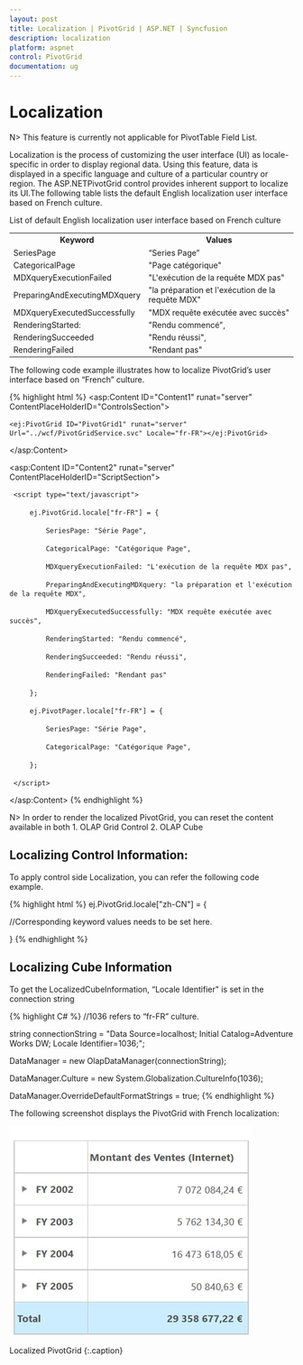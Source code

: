 ```yaml
---
layout: post
title: Localization | PivotGrid | ASP.NET | Syncfusion
description: localization
platform: aspnet
control: PivotGrid
documentation: ug
---
```


# Localization

N> This feature is currently not applicable for PivotTable Field List.

Localization is the process of customizing the user interface (UI) as locale-specific in order to display regional data. Using this feature, data is displayed in a specific language and culture of a particular country or region. The ASP.NETPivotGrid control provides inherent support to localize its UI.The following table lists the default English localization user interface based on French culture. 

List of default English localization user interface based on French culture

<table>
<tr>
<th>
Keyword</th><th>
Values</th></tr>
<tr>
<td>
SeriesPage</td><td>
“Series Page”</td></tr>
<tr>
<td>
CategoricalPage</td><td>
"Page catégorique"</td></tr>
<tr>
<td>
MDXqueryExecutionFailed</td><td>
"L'exécution de la requête MDX pas"</td></tr>
<tr>
<td>
PreparingAndExecutingMDXquery</td><td>
"la préparation et l'exécution de la requête MDX"</td></tr>
<tr>
<td>
MDXqueryExecutedSuccessfully</td><td>
"MDX requête exécutée avec succès"</td></tr>
<tr>
<td>
RenderingStarted:</td><td>
"Rendu commencé",</td></tr>
<tr>
<td>
RenderingSucceeded</td><td>
"Rendu réussi",</td></tr>
<tr>
<td>
RenderingFailed</td><td>
"Rendant pas"</td></tr>
</table>


The following code example illustrates how to localize PivotGrid’s user interface based on “French” culture.

{% highlight html %}
<asp:Content ID="Content1" runat="server" ContentPlaceHolderID="ControlsSection">

    <ej:PivotGrid ID="PivotGrid1" runat="server" Url="../wcf/PivotGridService.svc" Locale="fr-FR"></ej:PivotGrid>

</asp:Content>

<asp:Content ID="Content2" runat="server" ContentPlaceHolderID="ScriptSection">

     <script type="text/javascript">

         ej.PivotGrid.locale["fr-FR"] = {

             SeriesPage: "Série Page",

             CategoricalPage: "Catégorique Page",

             MDXqueryExecutionFailed: "L'exécution de la requête MDX pas",

             PreparingAndExecutingMDXquery: "la préparation et l'exécution de la requête MDX",

             MDXqueryExecutedSuccessfully: "MDX requête exécutée avec succès",

             RenderingStarted: "Rendu commencé",

             RenderingSucceeded: "Rendu réussi",

             RenderingFailed: "Rendant pas"

         };

         ej.PivotPager.locale["fr-FR"] = {

             SeriesPage: "Série Page",

             CategoricalPage: "Catégorique Page",

         };

     </script>

</asp:Content>
{% endhighlight %}

N> In order to render the localized PivotGrid, you can reset the content available in both 1. OLAP Grid Control 2. OLAP Cube

## Localizing Control Information: 

To apply control side Localization, you can refer the following code example.

{% highlight html %}
ej.PivotGrid.locale["zh-CN"] = {

//Corresponding keyword values needs to be set here.

} 
{% endhighlight %}

## Localizing Cube Information

To get the LocalizedCubeInformation, “Locale Identifier" is set in the connection string

{% highlight C# %}
//1036 refers to “fr-FR” culture.

string connectionString = "Data Source=localhost; Initial Catalog=Adventure Works DW; Locale Identifier=1036;";

DataManager = new OlapDataManager(connectionString);

DataManager.Culture = new System.Globalization.CultureInfo(1036);

DataManager.OverrideDefaultFormatStrings = true;
{% endhighlight %}


The following screenshot displays the PivotGrid with French localization:

![](Localization_images/Localization_img1.png) 

Localized PivotGrid
{:.caption}